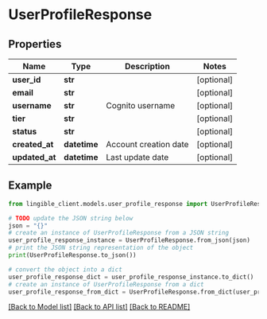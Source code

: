 # UserProfileResponse


## Properties

Name | Type | Description | Notes
------------ | ------------- | ------------- | -------------
**user_id** | **str** |  | [optional]
**email** | **str** |  | [optional]
**username** | **str** | Cognito username | [optional]
**tier** | **str** |  | [optional]
**status** | **str** |  | [optional]
**created_at** | **datetime** | Account creation date | [optional]
**updated_at** | **datetime** | Last update date | [optional]

## Example

```python
from lingible_client.models.user_profile_response import UserProfileResponse

# TODO update the JSON string below
json = "{}"
# create an instance of UserProfileResponse from a JSON string
user_profile_response_instance = UserProfileResponse.from_json(json)
# print the JSON string representation of the object
print(UserProfileResponse.to_json())

# convert the object into a dict
user_profile_response_dict = user_profile_response_instance.to_dict()
# create an instance of UserProfileResponse from a dict
user_profile_response_from_dict = UserProfileResponse.from_dict(user_profile_response_dict)
```
[[Back to Model list]](../README.md#documentation-for-models) [[Back to API list]](../README.md#documentation-for-api-endpoints) [[Back to README]](../README.md)
